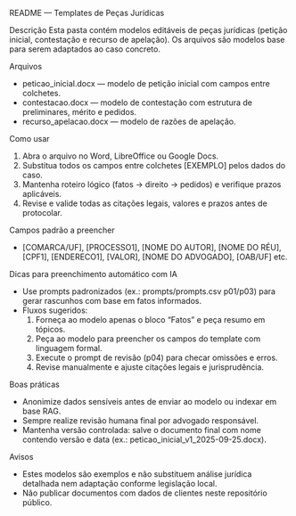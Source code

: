 README — Templates de Peças Jurídicas

Descrição
Esta pasta contém modelos editáveis de peças jurídicas (petição inicial, contestação e recurso de apelação). Os arquivos são modelos base para serem adaptados ao caso concreto.

Arquivos
- peticao_inicial.docx — modelo de petição inicial com campos entre colchetes.
- contestacao.docx — modelo de contestação com estrutura de preliminares, mérito e pedidos.
- recurso_apelacao.docx — modelo de razões de apelação.

Como usar
1. Abra o arquivo no Word, LibreOffice ou Google Docs.
2. Substitua todos os campos entre colchetes [EXEMPLO] pelos dados do caso.
3. Mantenha roteiro lógico (fatos → direito → pedidos) e verifique prazos aplicáveis.
4. Revise e valide todas as citações legais, valores e prazos antes de protocolar.

Campos padrão a preencher
- [COMARCA/UF], [PROCESSO1], [NOME DO AUTOR], [NOME DO RÉU], [CPF1], [ENDERECO1], [VALOR], [NOME DO ADVOGADO], [OAB/UF] etc.

Dicas para preenchimento automático com IA
- Use prompts padronizados (ex.: prompts/prompts.csv p01/p03) para gerar rascunhos com base em fatos informados.
- Fluxos sugeridos:
  1. Forneça ao modelo apenas o bloco “Fatos” e peça resumo em tópicos.
  2. Peça ao modelo para preencher os campos do template com linguagem formal.
  3. Execute o prompt de revisão (p04) para checar omissões e erros.
  4. Revise manualmente e ajuste citações legais e jurisprudência.

Boas práticas
- Anonimize dados sensíveis antes de enviar ao modelo ou indexar em base RAG.
- Sempre realize revisão humana final por advogado responsável.
- Mantenha versão controlada: salve o documento final com nome contendo versão e data (ex.: peticao_inicial_v1_2025-09-25.docx).

Avisos
- Estes modelos são exemplos e não substituem análise jurídica detalhada nem adaptação conforme legislação local.
- Não publicar documentos com dados de clientes neste repositório público.
